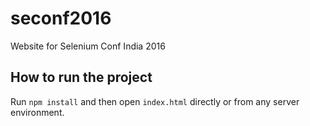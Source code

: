 # seconf2016

Website for Selenium Conf India 2016

## How to run the project

Run ``npm install`` and then open ``index.html`` directly or from any server environment.